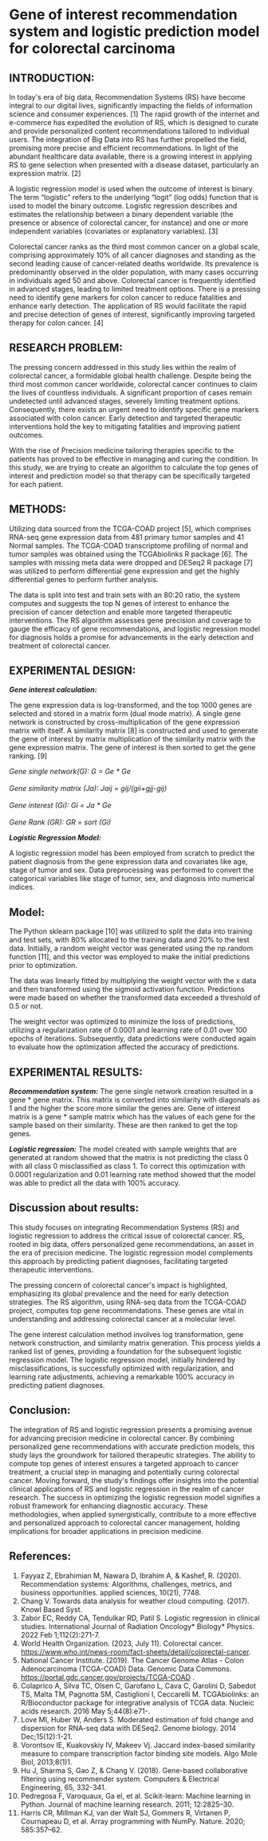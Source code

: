 # Gene of interest recommendation system and logistic prediction model for colorectal carcinoma

## INTRODUCTION:
In today's era of big data, Recommendation Systems (RS) have become integral to our digital lives, significantly impacting the fields of information science and consumer experiences. [1] The rapid growth of the internet and e-commerce has expedited the evolution of RS, which is designed to curate and provide personalized content recommendations tailored to individual users. The integration of Big Data into RS has further propelled the field, promising more precise and efficient recommendations. In light of the abundant healthcare data available, there is a growing interest in applying RS to gene selection when presented with a disease dataset, particularly an expression matrix. [2] 

A logistic regression model is used when the outcome of interest is binary. The term “logistic” refers to the underlying “logit” (log odds) function that is used to model the binary outcome. Logistic regression describes and estimates the relationship between a binary dependent variable (the presence or absence of colorectal cancer, for instance) and one or more independent variables (covariates or explanatory variables). [3]

Colorectal cancer ranks as the third most common cancer on a global scale, comprising approximately 10% of all cancer diagnoses and standing as the second leading cause of cancer-related deaths worldwide. Its prevalence is predominantly observed in the older population, with many cases occurring in individuals aged 50 and above. Colorectal cancer is frequently identified in advanced stages, leading to limited treatment options. There is a pressing need to identify gene markers for colon cancer to reduce fatalities and enhance early detection. The application of RS would facilitate the rapid and precise detection of genes of interest, significantly improving targeted therapy for colon cancer. [4]

## RESEARCH PROBLEM:

The pressing concern addressed in this study lies within the realm of colorectal cancer, a formidable global health challenge. Despite being the third most common cancer worldwide, colorectal cancer continues to claim the lives of countless individuals. A significant proportion of cases remain undetected until advanced stages, severely limiting treatment options. Consequently, there exists an urgent need to identify specific gene markers associated with colon cancer. Early detection and targeted therapeutic interventions hold the key to mitigating fatalities and improving patient outcomes.

With the rise of Precision medicine tailoring therapies specific to the patients has proved to be effective in managing and curing the condition. In this study, we are trying to create an algorithm to calculate the top genes of interest and prediction model so that therapy can be specifically targeted for each patient.

## METHODS: 

Utilizing data sourced from the TCGA-COAD project [5], which comprises RNA-seq gene expression data from 481 primary tumor samples and 41 Normal samples. The TCGA-COAD transcriptome profiling of normal and tumor samples was obtained using the TCGAbiolinks R package [6]. The samples with missing meta data were dropped and DESeq2 R package [7] was utilized to perform differential gene expression and get the highly differential genes to perform further analysis.

The data is split into test and train sets with an 80:20 ratio, the system computes and suggests the top N genes of interest to enhance the precision of cancer detection and enable more targeted therapeutic interventions. The RS algorithm assesses gene precision and coverage to gauge the efficacy of gene recommendations, and logistic regression model for diagnosis holds a promise for advancements in the early detection and treatment of colorectal cancer.

## EXPERIMENTAL DESIGN:

**_Gene interest calculation:_**

The gene expression data is log-transformed, and the top 1000 genes are selected and stored in a matrix form (dual mode matrix). A single gene network is constructed by cross-multiplication of the gene expression matrix with itself. A similarity matrix [8] is constructed and used to generate the gene of interest by matrix multiplication of the similarity matrix with the gene expression matrix. The gene of interest is then sorted to get the gene ranking. [9]

<p align="center">
  
  _Gene single network(G): G = Ge * Ge_ <br><br>
  _Gene similarity matrix (Ja): Jaij = gij/(gii+gjj-gij)_ <br><br>
  _Gene interest (Gi): Gi = Ja * Ge_ <br><br>
  _Gene Rank (GR): GR = sort (Gi)_
</p>


**_Logistic Regression Model:_** 

A logistic regression model has been employed from scratch to predict the patient diagnosis from the gene expression data and covariates like age, stage of tumor and sex. Data preprocessing was performed to convert the categorical variables like stage of tumor, sex, and diagnosis into numerical indices.



## Model:  
 

The Python sklearn package [10] was utilized to split the data into training and test sets, with 80% allocated to the training data and 20% to the test data. Initially, a random weight vector was generated using the np.random function [11], and this vector was employed to make the initial predictions prior to optimization.

The data was linearly fitted by multiplying the weight vector with the x data and then transformed using the sigmoid activation function. Predictions were made based on whether the transformed data exceeded a threshold of 0.5 or not.

The weight vector was optimized to minimize the loss of predictions, utilizing a regularization rate of 0.0001 and learning rate of 0.01 over 100 epochs of iterations. Subsequently, data predictions were conducted again to evaluate how the optimization affected the accuracy of predictions.

## EXPERIMENTAL RESULTS:

**_Recommendation system:_** The gene single network creation resulted in a gene * gene matrix. This matrix is converted into similarity with diagonals as 1 and the higher the score more similar the genes are. Gene of interest matrix is a gene * sample matrix which has the values of each gene for the sample based on their similarity. These are then ranked to get the top genes.

 

**_Logistic regression:_**  The model created with sample weights that are generated at random showed that the matrix is not predicting the class 0 with all class 0 misclassified as class 1. To correct this optimization with 0.0001 regularization and 0.01 learning rate method showed that the model was able to predict all the data with 100% accuracy.

  

## Discussion about results:

This study focuses on integrating Recommendation Systems (RS) and logistic regression to address the critical issue of colorectal cancer. RS, rooted in big data, offers personalized gene recommendations, an asset in the era of precision medicine. The logistic regression model complements this approach by predicting patient diagnoses, facilitating targeted therapeutic interventions.

The pressing concern of colorectal cancer's impact is highlighted, emphasizing its global prevalence and the need for early detection strategies. The RS algorithm, using RNA-seq data from the TCGA-COAD project, computes top gene recommendations. These genes are vital in understanding and addressing colorectal cancer at a molecular level.

The gene interest calculation method involves log transformation, gene network construction, and similarity matrix generation. This process yields a ranked list of genes, providing a foundation for the subsequent logistic regression model. The logistic regression model, initially hindered by misclassifications, is successfully optimized with regularization, and learning rate adjustments, achieving a remarkable 100% accuracy in predicting patient diagnoses.

## Conclusion:

The integration of RS and logistic regression presents a promising avenue for advancing precision medicine in colorectal cancer. By combining personalized gene recommendations with accurate prediction models, this study lays the groundwork for tailored therapeutic strategies. The ability to compute top genes of interest ensures a targeted approach to cancer treatment, a crucial step in managing and potentially curing colorectal cancer.
Moving forward, the study's findings offer insights into the potential clinical applications of RS and logistic regression in the realm of cancer research. The success in optimizing the logistic regression model signifies a robust framework for enhancing diagnostic accuracy. These methodologies, when applied synergistically, contribute to a more effective and personalized approach to colorectal cancer management, holding implications for broader applications in precision medicine.



## References: 
1. Fayyaz Z, Ebrahimian M, Nawara D, Ibrahim A, & Kashef, R. (2020). Recommendation systems: Algorithms, challenges, metrics, and business opportunities. applied sciences, 10(21), 7748.
2. Chang V. Towards data analysis for weather cloud computing. (2017). Knowl Based Syst. 
3. Zabor EC, Reddy CA, Tendulkar RD, Patil S. Logistic regression in clinical studies. International Journal of Radiation Oncology* Biology* Physics. 2022 Feb 1;112(2):271-7.
4. World Health Organization. (2023, July 11). Colorectal cancer. https://www.who.int/news-room/fact-sheets/detail/colorectal-cancer.
5. National Cancer Institute. (2019). The Cancer Genome Atlas - Colon Adenocarcinoma (TCGA-COAD) Data. Genomic Data Commons. https://portal.gdc.cancer.gov/projects/TCGA-COAD .
6. Colaprico A, Silva TC, Olsen C, Garofano L, Cava C, Garolini D, Sabedot TS, Malta TM, Pagnotta SM, Castiglioni I, Ceccarelli M. TCGAbiolinks: an R/Bioconductor package for integrative analysis of TCGA data. Nucleic acids research. 2016 May 5;44(8):e71-.
7. Love MI, Huber W, Anders S. Moderated estimation of fold change and dispersion for RNA-seq data with DESeq2. Genome biology. 2014 Dec;15(12):1-21.
8. Vorontsov IE, Kuakovskiy IV, Makeev Vj. Jaccard index-based similarity measure to compare transcription factor binding site models. Algo Mole Biol, 2013;8(1)1.
9. Hu J, Sharma S, Gao Z, & Chang V. (2018). Gene-based collaborative filtering using recommender system. Computers & Electrical Engineering, 65, 332-341.
10. Pedregosa F, Varoquaux, Ga el, et al. Scikit-learn: Machine learning in Python. Journal of machine learning research. 2011; 12:2825–30.
11. Harris CR, Millman KJ, van der Walt SJ, Gommers R, Virtanen P, Cournapeau D, et al. Array programming with NumPy. Nature. 2020; 585:357–62.
